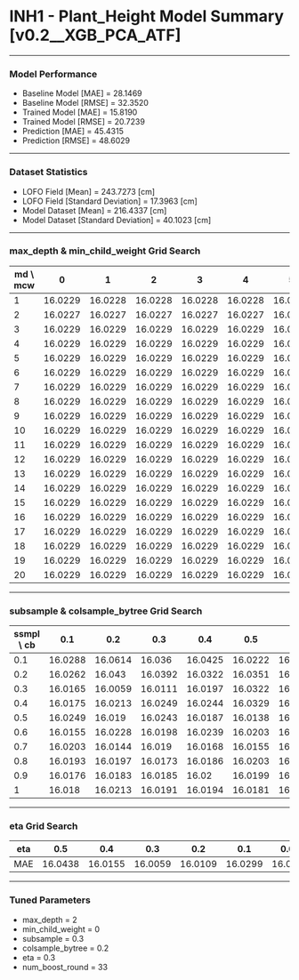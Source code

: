 # INH1 - Plant_Height Model Summary [v0.2__XGB_PCA_ATF]

***

### Model Performance

- Baseline Model [MAE] = 28.1469
- Baseline Model [RMSE] = 32.3520
- Trained Model [MAE] = 15.8190
- Trained Model [RMSE] = 20.7239
- Prediction [MAE] = 45.4315
- Prediction [RMSE] = 48.6029
***

### Dataset Statistics

- LOFO Field [Mean] = 243.7273 [cm]
- LOFO Field [Standard Deviation] = 17.3963 [cm]
- Model Dataset [Mean] = 216.4337 [cm]
- Model Dataset [Standard Deviation] = 40.1023 [cm]
***

### max_depth & min_child_weight Grid Search

|   md \ mcw |       0 |       1 |       2 |       3 |       4 |       5 |       6 |       7 |       8 |       9 |      10 |      11 |      12 |      13 |      14 |      15 |      16 |      17 |      18 |      19 |      20 |
|------------|---------|---------|---------|---------|---------|---------|---------|---------|---------|---------|---------|---------|---------|---------|---------|---------|---------|---------|---------|---------|---------|
|          1 | 16.0229 | 16.0228 | 16.0228 | 16.0228 | 16.0228 | 16.0228 | 16.0228 | 16.0228 | 16.0228 | 16.0228 | 16.0228 | 16.0228 | 16.0228 | 16.0228 | 16.0228 | 16.0228 | 16.0228 | 16.0228 | 16.0228 | 16.0228 | 16.0228 |
|          2 | 16.0227 | 16.0227 | 16.0227 | 16.0227 | 16.0227 | 16.0227 | 16.0227 | 16.0227 | 16.0227 | 16.0227 | 16.0227 | 16.0227 | 16.0227 | 16.0227 | 16.0227 | 16.0227 | 16.0227 | 16.0227 | 16.0227 | 16.0227 | 16.0227 |
|          3 | 16.0229 | 16.0229 | 16.0229 | 16.0229 | 16.0229 | 16.0229 | 16.0229 | 16.0229 | 16.0229 | 16.0229 | 16.0229 | 16.0229 | 16.0229 | 16.0229 | 16.0229 | 16.0229 | 16.0229 | 16.0229 | 16.0229 | 16.0229 | 16.0229 |
|          4 | 16.0229 | 16.0229 | 16.0229 | 16.0229 | 16.0229 | 16.0229 | 16.0229 | 16.0229 | 16.0229 | 16.0229 | 16.0229 | 16.0229 | 16.0229 | 16.0229 | 16.0229 | 16.0229 | 16.0229 | 16.0229 | 16.0229 | 16.0229 | 16.0229 |
|          5 | 16.0229 | 16.0229 | 16.0229 | 16.0229 | 16.0229 | 16.0229 | 16.0229 | 16.0229 | 16.0229 | 16.0229 | 16.0229 | 16.0229 | 16.0229 | 16.0229 | 16.0229 | 16.0229 | 16.0229 | 16.0229 | 16.0229 | 16.0229 | 16.0229 |
|          6 | 16.0229 | 16.0229 | 16.0229 | 16.0229 | 16.0229 | 16.0229 | 16.0229 | 16.0229 | 16.0229 | 16.0229 | 16.0229 | 16.0229 | 16.0229 | 16.0229 | 16.0229 | 16.0229 | 16.0229 | 16.0229 | 16.0229 | 16.0229 | 16.0229 |
|          7 | 16.0229 | 16.0229 | 16.0229 | 16.0229 | 16.0229 | 16.0229 | 16.0229 | 16.0229 | 16.0229 | 16.0229 | 16.0229 | 16.0229 | 16.0229 | 16.0229 | 16.0229 | 16.0229 | 16.0229 | 16.0229 | 16.0229 | 16.0229 | 16.0229 |
|          8 | 16.0229 | 16.0229 | 16.0229 | 16.0229 | 16.0229 | 16.0229 | 16.0229 | 16.0229 | 16.0229 | 16.0229 | 16.0229 | 16.0229 | 16.0229 | 16.0229 | 16.0229 | 16.0229 | 16.0229 | 16.0229 | 16.0229 | 16.0229 | 16.0229 |
|          9 | 16.0229 | 16.0229 | 16.0229 | 16.0229 | 16.0229 | 16.0229 | 16.0229 | 16.0229 | 16.0229 | 16.0229 | 16.0229 | 16.0229 | 16.0229 | 16.0229 | 16.0229 | 16.0229 | 16.0229 | 16.0229 | 16.0229 | 16.0229 | 16.0229 |
|         10 | 16.0229 | 16.0229 | 16.0229 | 16.0229 | 16.0229 | 16.0229 | 16.0229 | 16.0229 | 16.0229 | 16.0229 | 16.0229 | 16.0229 | 16.0229 | 16.0229 | 16.0229 | 16.0229 | 16.0229 | 16.0229 | 16.0229 | 16.0229 | 16.0229 |
|         11 | 16.0229 | 16.0229 | 16.0229 | 16.0229 | 16.0229 | 16.0229 | 16.0229 | 16.0229 | 16.0229 | 16.0229 | 16.0229 | 16.0229 | 16.0229 | 16.0229 | 16.0229 | 16.0229 | 16.0229 | 16.0229 | 16.0229 | 16.0229 | 16.0229 |
|         12 | 16.0229 | 16.0229 | 16.0229 | 16.0229 | 16.0229 | 16.0229 | 16.0229 | 16.0229 | 16.0229 | 16.0229 | 16.0229 | 16.0229 | 16.0229 | 16.0229 | 16.0229 | 16.0229 | 16.0229 | 16.0229 | 16.0229 | 16.0229 | 16.0229 |
|         13 | 16.0229 | 16.0229 | 16.0229 | 16.0229 | 16.0229 | 16.0229 | 16.0229 | 16.0229 | 16.0229 | 16.0229 | 16.0229 | 16.0229 | 16.0229 | 16.0229 | 16.0229 | 16.0229 | 16.0229 | 16.0229 | 16.0229 | 16.0229 | 16.0229 |
|         14 | 16.0229 | 16.0229 | 16.0229 | 16.0229 | 16.0229 | 16.0229 | 16.0229 | 16.0229 | 16.0229 | 16.0229 | 16.0229 | 16.0229 | 16.0229 | 16.0229 | 16.0229 | 16.0229 | 16.0229 | 16.0229 | 16.0229 | 16.0229 | 16.0229 |
|         15 | 16.0229 | 16.0229 | 16.0229 | 16.0229 | 16.0229 | 16.0229 | 16.0229 | 16.0229 | 16.0229 | 16.0229 | 16.0229 | 16.0229 | 16.0229 | 16.0229 | 16.0229 | 16.0229 | 16.0229 | 16.0229 | 16.0229 | 16.0229 | 16.0229 |
|         16 | 16.0229 | 16.0229 | 16.0229 | 16.0229 | 16.0229 | 16.0229 | 16.0229 | 16.0229 | 16.0229 | 16.0229 | 16.0229 | 16.0229 | 16.0229 | 16.0229 | 16.0229 | 16.0229 | 16.0229 | 16.0229 | 16.0229 | 16.0229 | 16.0229 |
|         17 | 16.0229 | 16.0229 | 16.0229 | 16.0229 | 16.0229 | 16.0229 | 16.0229 | 16.0229 | 16.0229 | 16.0229 | 16.0229 | 16.0229 | 16.0229 | 16.0229 | 16.0229 | 16.0229 | 16.0229 | 16.0229 | 16.0229 | 16.0229 | 16.0229 |
|         18 | 16.0229 | 16.0229 | 16.0229 | 16.0229 | 16.0229 | 16.0229 | 16.0229 | 16.0229 | 16.0229 | 16.0229 | 16.0229 | 16.0229 | 16.0229 | 16.0229 | 16.0229 | 16.0229 | 16.0229 | 16.0229 | 16.0229 | 16.0229 | 16.0229 |
|         19 | 16.0229 | 16.0229 | 16.0229 | 16.0229 | 16.0229 | 16.0229 | 16.0229 | 16.0229 | 16.0229 | 16.0229 | 16.0229 | 16.0229 | 16.0229 | 16.0229 | 16.0229 | 16.0229 | 16.0229 | 16.0229 | 16.0229 | 16.0229 | 16.0229 |
|         20 | 16.0229 | 16.0229 | 16.0229 | 16.0229 | 16.0229 | 16.0229 | 16.0229 | 16.0229 | 16.0229 | 16.0229 | 16.0229 | 16.0229 | 16.0229 | 16.0229 | 16.0229 | 16.0229 | 16.0229 | 16.0229 | 16.0229 | 16.0229 | 16.0229 |

***

### subsample & colsample_bytree Grid Search

|   ssmpl \ cb |     0.1 |     0.2 |     0.3 |     0.4 |     0.5 |     0.6 |     0.7 |     0.8 |     0.9 |     1.0 |
|--------------|---------|---------|---------|---------|---------|---------|---------|---------|---------|---------|
|          0.1 | 16.0288 | 16.0614 | 16.036  | 16.0425 | 16.0222 | 16.0276 | 16.0427 | 16.0399 | 16.0279 | 16.0333 |
|          0.2 | 16.0262 | 16.043  | 16.0392 | 16.0322 | 16.0351 | 16.0194 | 16.0165 | 16.0307 | 16.0327 | 16.0195 |
|          0.3 | 16.0165 | 16.0059 | 16.0111 | 16.0197 | 16.0322 | 16.0275 | 16.0126 | 16.0278 | 16.0376 | 16.0237 |
|          0.4 | 16.0175 | 16.0213 | 16.0249 | 16.0244 | 16.0329 | 16.0211 | 16.0185 | 16.0268 | 16.0227 | 16.0229 |
|          0.5 | 16.0249 | 16.019  | 16.0243 | 16.0187 | 16.0138 | 16.0239 | 16.022  | 16.0182 | 16.0228 | 16.0236 |
|          0.6 | 16.0155 | 16.0228 | 16.0198 | 16.0239 | 16.0203 | 16.022  | 16.0164 | 16.0185 | 16.0193 | 16.0217 |
|          0.7 | 16.0203 | 16.0144 | 16.019  | 16.0168 | 16.0155 | 16.0139 | 16.0173 | 16.0168 | 16.0191 | 16.0248 |
|          0.8 | 16.0193 | 16.0197 | 16.0173 | 16.0186 | 16.0203 | 16.0217 | 16.0247 | 16.0238 | 16.0231 | 16.017  |
|          0.9 | 16.0176 | 16.0183 | 16.0185 | 16.02   | 16.0199 | 16.0229 | 16.0219 | 16.0233 | 16.0243 | 16.0209 |
|          1   | 16.018  | 16.0213 | 16.0191 | 16.0194 | 16.0181 | 16.0159 | 16.0198 | 16.0217 | 16.0225 | 16.0227 |

***

### eta Grid Search

| eta   |     0.5 |     0.4 |     0.3 |     0.2 |     0.1 |    0.01 |   0.001 |
|-------|---------|---------|---------|---------|---------|---------|---------|
| MAE   | 16.0438 | 16.0155 | 16.0059 | 16.0109 | 16.0299 | 16.0363 | 79.7214 |

***

### Tuned Parameters

- max_depth = 2
- min_child_weight = 0
- subsample = 0.3
- colsample_bytree = 0.2
- eta = 0.3
- num_boost_round = 33
